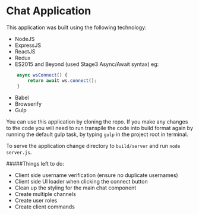 # Chat Application

This application was built using the following technology:

* NodeJS
* ExpressJS
* ReactJS
* Redux
* ES2015 and Beyond (used Stage3 Async/Await syntax) eg:
```js
    async wsConnect() {
        return await ws.connect();
    }
```
* Babel
* Browserify
* Gulp

You can use this application by cloning the repo. If you make any changes to the code you will need to run transpile the code into build format again by running the default gulp task, by typing `gulp` in the project root in terminal.

To serve the application change directory to `build/server` and run `node server.js`.

#####Things left to do:
* Client side username verification (ensure no duplicate usernames)
* Client side UI loader when clicking the connect button
* Clean up the styling for the main chat component
* Create multiple channels
* Create user roles
* Create client commands
